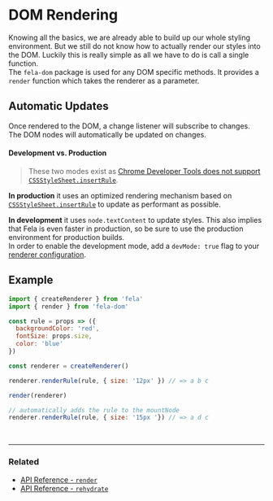 # DOM Rendering

Knowing all the basics, we are already able to build up our whole styling environment. But we still do not know how to actually render our styles into the DOM. Luckily this is really simple as all we have to do is call a single function.<br>
The `fela-dom` package is used for any DOM specific methods.
It provides a `render` function which takes the renderer as a parameter.

## Automatic Updates
Once rendered to the DOM, a change listener will subscribe to changes. The DOM nodes will automatically be updated on changes.

#### Development vs. Production
> These two modes exist as [Chrome Developer Tools does not support `CSSStyleSheet.insertRule`](https://bugs.chromium.org/p/chromium/issues/detail?id=387952).

**In production** it uses an optimized rendering mechanism based on [`CSSStyleSheet.insertRule`](https://developer.mozilla.org/en-US/docs/Web/api/CSSStyleSheet/insertRule) to update as performant as possible.

**In development** it uses `node.textContent` to update styles. This also implies that Fela is even faster in production, so be sure to use the production environment for production builds.<br>
In order to enable the development mode, add a `devMode: true` flag to your [renderer configuration](RendererConfiguration.md).

## Example

```javascript
import { createRenderer } from 'fela'
import { render } from 'fela-dom'

const rule = props => ({
  backgroundColor: 'red',
  fontSize: props.size,
  color: 'blue'
})

const renderer = createRenderer()

renderer.renderRule(rule, { size: '12px' }) // => a b c

render(renderer)

// automatically adds the rule to the mountNode
renderer.renderRule(rule, { size: '15px '}) // => a d c
```

<br>

---

### Related
* [API Reference - `render`](../api/fela-dom/render.md)
* [API Reference - `rehydrate`](../api/fela-dom/rehydrate.md)
